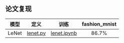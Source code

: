 ## 论文复现

|模型|定义|训练|fashion_mnist|
|:---:|:---:|:---:|:---:|
|LeNet|[lenet.py](./models/lenet.py)|[lenet.ipynb](./notebook/lenet.ipynb)|86.7%|
